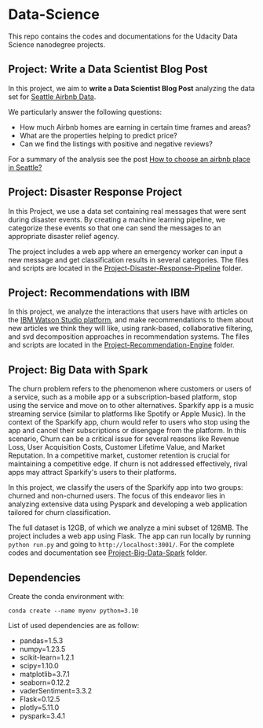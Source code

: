 # Data-Science
This repo contains the codes and documentations for the Udacity Data Science nanodegree projects. 

## Project: Write a Data Scientist Blog Post
In this project, we aim to **write a Data Scientist Blog Post** analyzing the data set for [Seattle Airbnb Data](https://www.kaggle.com/datasets/airbnb/seattle).

We particularly answer the following questions:
- How much Airbnb homes are earning in certain time frames and areas?
- What are the properties helping to predict price?
- Can we find the listings with positive and negative reviews?

For a summary of the analysis see the post [How to choose an airbnb place in Seattle?](https://medium.com/@schangiz2002/how-to-choose-an-airbnb-place-in-seattle-556e04dba571)

## Project: Disaster Response Project
In this Project, we use a data set containing real messages that were sent during disaster events. By creating a machine learning pipeline, we categorize these events so that one can send the messages to an appropriate disaster relief agency.

The project includes a web app where an emergency worker can input a new message and get classification results in several categories. The files and scripts are located in the [Project-Disaster-Response-Pipeline](https://github.com/sschangi/Data-Science/tree/main/Project-Disaster-Response-Pipeline) folder.

## Project: Recommendations with IBM
In this project, we analyze the interactions that users have with articles on the [IBM Watson Studio platform](https://dataplatform.cloud.ibm.com/login), and make recommendations to them about new articles we think they will like, using rank-based, collaborative filtering, and svd decomposition approaches in recommendation systems. The files and scripts are located in the [Project-Recommendation-Engine](https://github.com/sschangi/Data-Science/tree/main/Project-Recommendation-Engine) folder.

## Project: Big Data with Spark
The churn problem refers to the phenomenon where customers or users of a service, such as a mobile app or a subscription-based platform, stop using the service and move on to other alternatives. Sparkify app is a music streaming service (similar to platforms like Spotify or Apple Music). In the context of the Sparkify app, churn would refer to users who stop using the app and cancel their subscriptions or disengage from the platform. In this scenario, Churn can be a critical issue for several reasons like Revenue Loss, User Acquisition Costs, Customer Lifetime Value, and Market Reputation. In a competitive market, customer retention is crucial for maintaining a competitive edge. If churn is not addressed effectively, rival apps may attract Sparkify's users to their platforms.

In this project, we classify the users of the Sparkify app into two groups: churned and non-churned users. The focus of this endeavor lies in analyzing extensive data using Pyspark and developing a web application tailored for churn classification.

The full dataset is 12GB, of which we analyze a mini subset of 128MB. The project includes a web app using Flask. The app can run locally by running `python run.py` and going to `http://localhost:3001/`. For the complete codes and documentation see [Project-Big-Data-Spark](https://github.com/sschangi/Data-Science/tree/main/Project-Big-Data-Spark) folder. 

## Dependencies
Create the conda environment with:

`conda create --name myenv python=3.10`

List of used dependencies are as follow:

- pandas=1.5.3
- numpy=1.23.5
- scikit-learn=1.2.1
- scipy=1.10.0
- matplotlib=3.7.1
- seaborn=0.12.2
- vaderSentiment=3.3.2
- Flask=0.12.5
- plotly=5.11.0
- pyspark=3.4.1
